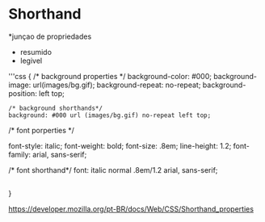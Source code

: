 # Shorthand
*junçao de propriedades
* resumido
* legivel

'''css
{
    /* background properties */
    background-color: #000;
    background-image: url(images/bg.gif);
    background-repeat: no-repeat;
    background-position: left top;

    /* background shorthands*/
    background: #000 url (images/bg.gif) no-repeat left top;

/* font porperties */

font-style: italic;
font-weight: bold;
font-size: .8em;
line-height: 1.2;
font-family: arial, sans-serif;

/* font shorthand*/
font: italic normal .8em/1.2 arial, sans-serif;


##

}








https://developer.mozilla.org/pt-BR/docs/Web/CSS/Shorthand_properties




